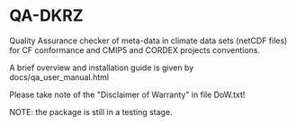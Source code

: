 QA-DKRZ
=======

Quality Assurance checker of meta-data in climate data sets (netCDF files) for
CF conformance and CMIP5 and CORDEX projects conventions.

A brief overview and installation guide is given by
docs/qa_user_manual.html

Please take note of the "Disclaimer of Warranty" in file DoW.txt!

NOTE: the package is still in a testing stage.

